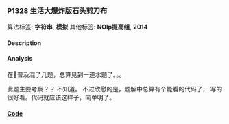 ### P1328 生活大爆炸版石头剪刀布

算法标签: **字符串**, **模拟**
其他标签: **NOIp提高组**, **2014**


#### Description

#### Analysis

在普及混了几题，总算见到一道水题了。。。

此题主要考察？？  不知道。 不过欣慰的是，题解中总算有个能看的代码了， 写的很好看。代码就应该这样子，简单明了。



#### [Code](../cpp/p1328.cpp)
